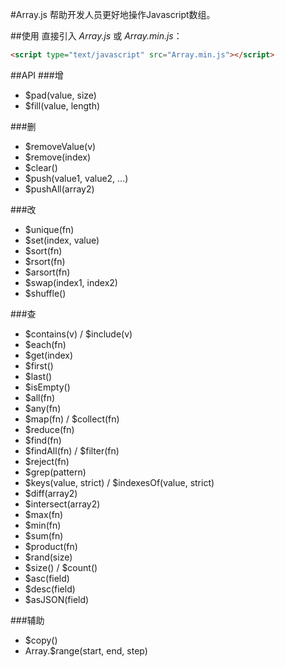 #Array.js
帮助开发人员更好地操作Javascript数组。

##使用
直接引入 *Array.js* 或 *Array.min.js*：
~~~html
<script type="text/javascript" src="Array.min.js"></script> 
~~~

##API
###增
* $pad(value, size)
* $fill(value, length)

###删
* $removeValue(v)
* $remove(index)
* $clear()
* $push(value1, value2, ...)
* $pushAll(array2)

###改
* $unique(fn)
* $set(index, value)
* $sort(fn)
* $rsort(fn)
* $arsort(fn)
* $swap(index1, index2)
* $shuffle()

###查
* $contains(v) / $include(v)
* $each(fn)
* $get(index)
* $first()
* $last()
* $isEmpty()
* $all(fn)
* $any(fn)
* $map(fn) / $collect(fn)
* $reduce(fn)
* $find(fn)
* $findAll(fn) / $filter(fn)
* $reject(fn)
* $grep(pattern)
* $keys(value, strict) / $indexesOf(value, strict)
* $diff(array2)
* $intersect(array2)
* $max(fn)
* $min(fn)
* $sum(fn)
* $product(fn)
* $rand(size)
* $size() / $count()
* $asc(field)
* $desc(field)
* $asJSON(field)

###辅助
* $copy()
* Array.$range(start, end, step)